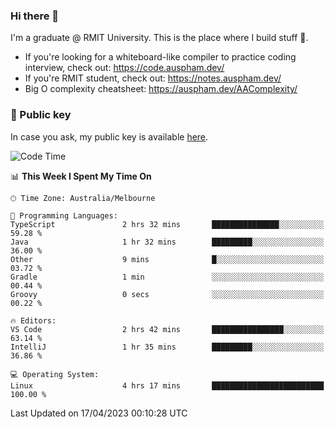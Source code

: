 ### Hi there 👋

I'm a graduate @ RMIT University. This is the place where I build stuff 👀. 

- If you're looking for a whiteboard-like compiler to practice coding interview, check out: https://code.auspham.dev/
- If you're RMIT student, check out: https://notes.auspham.dev/
- Big O complexity cheatsheet: https://auspham.dev/AAComplexity/

### 🔑 Public key

In case you ask, my public key is available [here](https://public.auspham.dev/).

<!--START_SECTION:waka-->
![Code Time](http://img.shields.io/badge/Code%20Time-957%20hrs%2017%20mins-blue)

📊 **This Week I Spent My Time On** 

```text
🕑︎ Time Zone: Australia/Melbourne

💬 Programming Languages: 
TypeScript               2 hrs 32 mins       ███████████████░░░░░░░░░░   59.28 % 
Java                     1 hr 32 mins        █████████░░░░░░░░░░░░░░░░   36.00 % 
Other                    9 mins              █░░░░░░░░░░░░░░░░░░░░░░░░   03.72 % 
Gradle                   1 min               ░░░░░░░░░░░░░░░░░░░░░░░░░   00.44 % 
Groovy                   0 secs              ░░░░░░░░░░░░░░░░░░░░░░░░░   00.22 % 

🔥 Editors: 
VS Code                  2 hrs 42 mins       ████████████████░░░░░░░░░   63.14 % 
IntelliJ                 1 hr 35 mins        █████████░░░░░░░░░░░░░░░░   36.86 % 

💻 Operating System: 
Linux                    4 hrs 17 mins       █████████████████████████   100.00 % 
```


 Last Updated on 17/04/2023 00:10:28 UTC
<!--END_SECTION:waka-->

<!--
**rockmanvnx6/rockmanvnx6** is a ✨ _special_ ✨ repository because its `README.md` (this file) appears on your GitHub profile.

Here are some ideas to get you started:

- 🔭 I’m currently working on ...
- 🌱 I’m currently learning ...
- 👯 I’m looking to collaborate on ...
- 🤔 I’m looking for help with ...
- 💬 Ask me about ...
- 📫 How to reach me: ...
- 😄 Pronouns: ...
- ⚡ Fun fact: ...
-->
